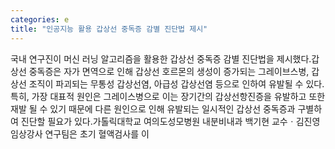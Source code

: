 ```yaml
---
categories: e
title: "인공지능 활용 갑상선 중독증 감별 진단법 제시"
---
```

국내 연구진이 머신 러닝 알고리즘을 활용한 갑상선 중독증 감별 진단법을 제시했다.갑상선 중독증은 자가 면역으로 인해 갑상선 호르몬의 생성이 증가되는 그레이브스병, 갑상선 조직이 파괴되는 무통성 갑상선염, 아급성 갑상선염 등으로 인하여 유발될 수 있다. 특히, 가장 대표적 원인은 그레이스병으로 이는 장기간의 갑상선항진증을 유발하고 또한 재발 될 수 있기 때문에 다른 원인으로 인해 유발되는 일시적인 갑상선 중독증과 구별하여 진단할 필요가 있다.가톨릭대학교 여의도성모병원 내분비내과 백기현 교수ㆍ김진영 임상강사 연구팀은 초기 혈액검사를 이